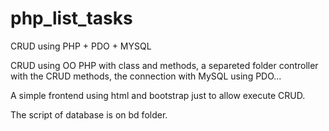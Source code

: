 # php_list_tasks
CRUD using PHP + PDO +  MYSQL

CRUD using OO PHP with class and methods, a separeted folder controller with the CRUD methods, the connection with MySQL using PDO...

A simple frontend using html and bootstrap just to allow execute CRUD.

The script of database is on bd folder.
